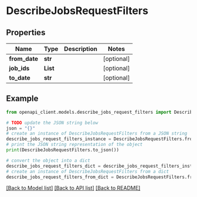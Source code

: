 # DescribeJobsRequestFilters


## Properties

Name | Type | Description | Notes
------------ | ------------- | ------------- | -------------
**from_date** | **str** |  | [optional] 
**job_ids** | **List** |  | [optional] 
**to_date** | **str** |  | [optional] 

## Example

```python
from openapi_client.models.describe_jobs_request_filters import DescribeJobsRequestFilters

# TODO update the JSON string below
json = "{}"
# create an instance of DescribeJobsRequestFilters from a JSON string
describe_jobs_request_filters_instance = DescribeJobsRequestFilters.from_json(json)
# print the JSON string representation of the object
print(DescribeJobsRequestFilters.to_json())

# convert the object into a dict
describe_jobs_request_filters_dict = describe_jobs_request_filters_instance.to_dict()
# create an instance of DescribeJobsRequestFilters from a dict
describe_jobs_request_filters_from_dict = DescribeJobsRequestFilters.from_dict(describe_jobs_request_filters_dict)
```
[[Back to Model list]](../README.md#documentation-for-models) [[Back to API list]](../README.md#documentation-for-api-endpoints) [[Back to README]](../README.md)


